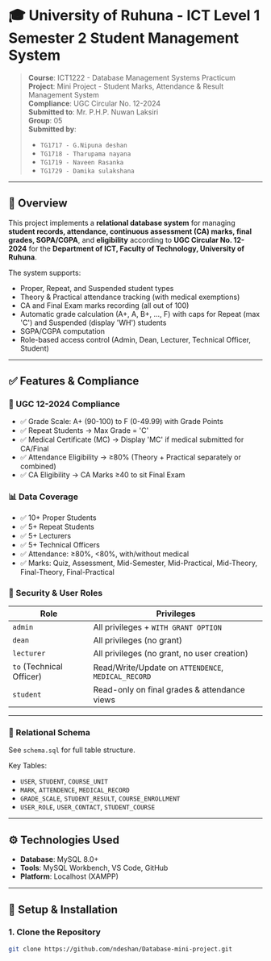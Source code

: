 # 🎓 University of Ruhuna - ICT Level 1 Semester 2 Student Management System

> **Course**: ICT1222 - Database Management Systems Practicum  
> **Project**: Mini Project - Student Marks, Attendance & Result Management System  
> **Compliance**: UGC Circular No. 12-2024  
> **Submitted to**: Mr. P.H.P. Nuwan Laksiri  
> **Group**: 05  
> **Submitted by**:  
> - `TG1717 - G.Nipuna deshan`  
> - `TG1718 - Tharupama nayana`
> - `TG1719 - Naveen Rasanka`
> - `TG1729 - Damika sulakshana`   

---

## 📌 Overview

This project implements a **relational database system** for managing **student records, attendance, continuous assessment (CA) marks, final grades, SGPA/CGPA**, and **eligibility** according to **UGC Circular No. 12-2024** for the **Department of ICT, Faculty of Technology, University of Ruhuna**.

The system supports:
- Proper, Repeat, and Suspended student types
- Theory & Practical attendance tracking (with medical exemptions)
- CA and Final Exam marks recording (all out of 100)
- Automatic grade calculation (A+, A, B+, ..., F) with caps for Repeat (max 'C') and Suspended (display 'WH') students
- SGPA/CGPA computation
- Role-based access control (Admin, Dean, Lecturer, Technical Officer, Student)

---

## ✅ Features & Compliance

### 🎯 UGC 12-2024 Compliance
- ✅ Grade Scale: A+ (90-100) to F (0-49.99) with Grade Points
- ✅ Repeat Students → Max Grade = 'C'
- ✅ Medical Certificate (MC) → Display 'MC' if medical submitted for CA/Final
- ✅ Attendance Eligibility → ≥80% (Theory + Practical separately or combined)
- ✅ CA Eligibility → CA Marks ≥40 to sit Final Exam

### 📊 Data Coverage
- ✅ 10+ Proper Students
- ✅ 5+ Repeat Students
- ✅ 5+ Lecturers
- ✅ 5+ Technical Officers
- ✅ Attendance: ≥80%, <80%, with/without medical
- ✅ Marks: Quiz, Assessment, Mid-Semester, Mid-Practical, Mid-Theory, Final-Theory, Final-Practical

### 🔐 Security & User Roles
| Role | Privileges |
|------|------------|
| `admin` | All privileges + `WITH GRANT OPTION` |
| `dean` | All privileges (no grant) |
| `lecturer` | All privileges (no grant, no user creation) |
| `to` (Technical Officer) | Read/Write/Update on `ATTENDENCE`, `MEDICAL_RECORD` |
| `student` | Read-only on final grades & attendance views |

---




### 📄 Relational Schema
See `schema.sql` for full table structure.

Key Tables:
- `USER`, `STUDENT`, `COURSE_UNIT`
- `MARK`, `ATTENDENCE`, `MEDICAL_RECORD`
- `GRADE_SCALE`, `STUDENT_RESULT`, `COURSE_ENROLLMENT`
- `USER_ROLE`, `USER_CONTACT`, `STUDENT_COURSE`

---

## ⚙️ Technologies Used

- **Database**: MySQL 8.0+
- **Tools**: MySQL Workbench, VS Code, GitHub
- **Platform**: Localhost (XAMPP)

---

## 🚀 Setup & Installation

### 1. Clone the Repository
```bash
git clone https://github.com/ndeshan/Database-mini-project.git

